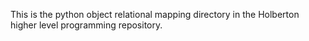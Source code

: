 This is the python object relational mapping directory in the Holberton higher level programming repository.
